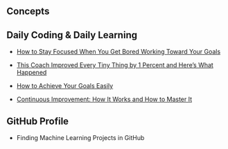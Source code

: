 ## Concepts

## Daily Coding & Daily Learning

- [How to Stay Focused When You Get Bored Working Toward Your Goals](https://jamesclear.com/stay-focused)

- [This Coach Improved Every Tiny Thing by 1 Percent and Here’s What Happened](https://jamesclear.com/marginal-gains)

- [How to Achieve Your Goals Easily](https://jamesclear.com/schedule-goals)

- [Continuous Improvement: How It Works and How to Master It](https://jamesclear.com/continuous-improvement)
## GitHub Profile

- Finding Machine Learning  Projects in GitHub